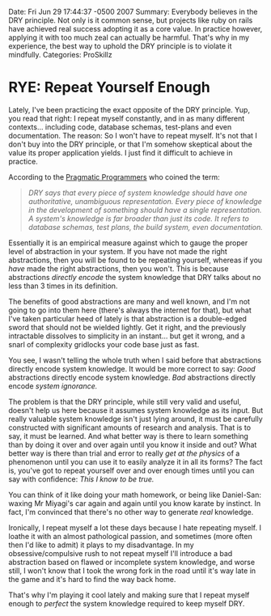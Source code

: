 Date: Fri Jun 29 17:44:37 -0500 2007
Summary: Everybody believes in the DRY principle. Not only is it common sense, but projects like ruby on rails have achieved real success adopting it as a core value. In practice however, applying it with too much zeal can actually be harmful. That's why in my experience, the best way to uphold the DRY principle is to violate it mindfully.
Categories: ProSkillz

# RYE: Repeat Yourself Enough

<p>Lately, I've been practicing the exact opposite of the DRY principle. Yup, you read that right:  I repeat myself constantly, and in as many different contexts... including code, database schemas, test-plans and even documentation. The reason: So I won't have to repeat myself. It's not that I don't buy into the DRY principle, or that I'm somehow skeptical about the value its proper application yields. I just find it difficult to achieve in practice.</p>

<p>According to the <a href="pragmaticprogrammer.com">Pragmatic Programmers</a> who coined the term:</p>
<blockquote><em>
DRY says that every piece of system knowledge should have one authoritative, unambiguous representation. Every piece of knowledge in the development of something should have a single representation. A system's knowledge is far broader than just its code. It refers to database schemas, test plans, the build system, even documentation.
</em></blockquote>

<p>Essentially it is an empirical measure against which to gauge the proper level of abstraction in your system. If you have not made the right abstractions, then you will be found to be repeating yourself, whereas if you <em>have</em> made the right abstractions, then you won't. This is because abstractions <em>directly encode</em> the system  knowledge that DRY talks about no less than 3 times in its definition.</p>

<p>The benefits of good abstractions are many and well known, and I'm not going to go into them here (there's always the internet for that), but what I've taken particular heed of lately is that abstraction is a double-edged sword that should not be wielded lightly. Get it right, and the previously intractable dissolves to simplicity in an instant... but get it wrong, and a snarl of complexity gridlocks your code base just as fast.</p>

<p>You see, I wasn't telling the whole truth when I said before that abstractions directly encode system knowledge. It would be more correct to say: <em>Good</em> abstractions directly encode system knowledge. <em>Bad</em> abstractions directly encode <em>system ignorance.</em></p>

<p>The problem is that the DRY principle, while still very valid and useful, doesn't help us here because  it assumes system knowledge as its input. But really valuable system knowledge isn't just lying around, it must be carefully constructed with significant amounts of research and analysis. That is to say, it must be learned. And what better way is there to learn something than by doing it over and over again until you know it inside and out? What better way is there than trial and error to really <em>get at the physics</em> of a phenomenon until you can use it to easily analyze it in all its forms? The fact is, you've got to repeat yourself over and over enough times until you can say with confidence: <em>This I know to be true.</em></p>

<p>You can think of it like doing your math homework, or being like Daniel-San: waxing Mr Miyagi's car again and again until you know karate by instinct. In fact, I'm convinced that there's no other way to generate <em>real</em> knowledge.</p>

<p>Ironically, I repeat myself a lot these days because I hate repeating myself. I loathe it with an almost pathological passion, and sometimes (more often then I'd like to admit) it plays to my disadvantage. In my obsessive/compulsive rush to not repeat myself I'll introduce a bad abstraction based on flawed or incomplete system knowledge, and worse still, I won't know that I took the wrong fork in the road until it's way late in the game and it's hard to find the way back home.</p>

<p>That's why I'm playing it cool lately and making sure that I repeat myself enough to <em>perfect</em> the system knowledge required to keep myself DRY.</p>
